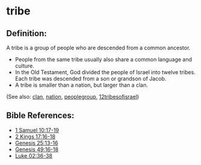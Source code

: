 # tribe #

## Definition: ##

A tribe is a group of people who are descended from a common ancestor. 

* People from the same tribe usually also share a common language and culture.
* In the Old Testament, God divided the people of Israel into twelve tribes. Each tribe was descended from a son or grandson of Jacob.
* A tribe is smaller than a nation, but larger than a clan.

(See also: [clan](../other/clan.md), [nation](../other/nation.md), [peoplegroup](../other/peoplegroup.md), [12tribesofisrael](../other/12tribesofisrael.md))

## Bible References: ##

* [1 Samuel 10:17-19](https://door43.org/en/bible/notes/1sa/10/17)
* [2 Kings 17:16-18](https://door43.org/en/bible/notes/2ki/17/16)
* [Genesis 25:13-16](https://door43.org/en/bible/notes/gen/25/13)
* [Genesis 49:16-18](https://door43.org/en/bible/notes/gen/49/16)
* [Luke 02:36-38](https://door43.org/en/bible/notes/luk/02/36)

